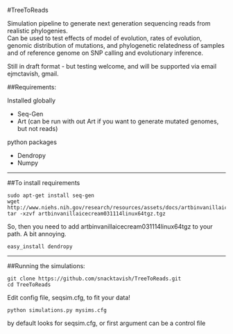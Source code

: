 #TreeToReads

Simulation pipeline to generate next generation sequencing reads from realistic phylogenies.  
Can be used to test effects of model of evolution, rates of evolution, 
genomic distribution of mutations, and phylogenetic relatedness of samples and of reference genome 
on SNP calling and evolutionary inference.  

Still in draft format - but testing welcome, and will be supported via email ejmctavish, gmail.  

##Requirements:

Installed globally
-   Seq-Gen
-   Art
(can be run with out Art if you want to generate mutated genomes, but not reads)

python packages
-   Dendropy
-   Numpy


-------------------------

##To install requirements


    sudo apt-get install seq-gen
    wget http://www.niehs.nih.gov/research/resources/assets/docs/artbinvanillaicecream031114linux64tgz.tgz
    tar -xzvf artbinvanillaicecream031114linux64tgz.tgz
So, then you need to add artbinvanillaicecream031114linux64tgz to your path. A bit annoying.

    easy_install dendropy

-----------------------------------------------------------
##Running the simulations:

    git clone https://github.com/snacktavish/TreeToReads.git
    cd TreeToReads

Edit config file, seqsim.cfg, to fit your data!

    python simulations.py mysims.cfg

by default looks for seqsim.cfg, or first argument can be a control file

